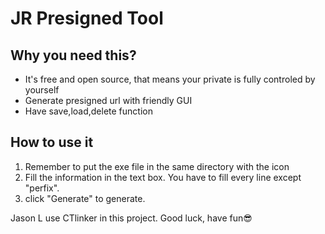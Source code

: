 # JR Presigned Tool
## Why you need this?
- It's free and open source, that means your private is fully controled by yourself
- Generate presigned url with friendly GUI
- Have save,load,delete function

## How to use it
1. Remember to put the exe file in the same directory with the icon
2. Fill the information in the text box. You have to fill every line except "perfix".
3. click "Generate" to generate.

Jason L use CTlinker in this project.
Good luck, have fun😎
